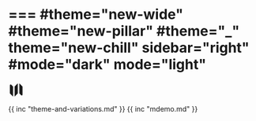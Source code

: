 ===
#theme="new-wide"
#theme="new-pillar"
#theme="_"
theme="new-chill"
sidebar="right"
#mode="dark"
mode="light"
===
<svg xmlns="http://www.w3.org/2000/svg" width="32px" height="32px"  viewBox="0 0 20 20" fill="currentColor">
  <path fill-rule="evenodd" d="M12 1.586l-4 4v12.828l4-4V1.586zM3.707 3.293A1 1 0 002 4v10a1 1 0 00.293.707L6 18.414V5.586L3.707 3.293zM17.707 5.293L14 1.586v12.828l2.293 2.293A1 1 0 0018 16V6a1 1 0 00-.293-.707z" clip-rule="evenodd" />
</svg>

{{ inc "theme-and-variations.md" }}
{{ inc "mdemo.md" }}

